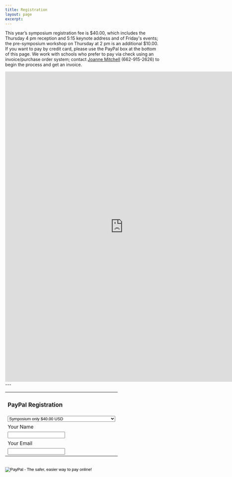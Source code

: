 ```yaml
---
title: Registration 
layout: page
excerpt: 
---
```

This year’s symposium registration fee is $40.00, which includes the Thursday 4 pm reception and 5:15 keynote address and of Friday's events; the pre-symposium workshop on Thursday at 2 pm is an additional $10.00. If you want to pay by credit card, please use the PayPal box at the bottom of this page. We work with schools who prefer to pay via check using an invoice/purchase order system; contact [Joanne Mitchell](mailto:jsmitch1@olemiss.edu) (662-915-2626) to begin the process and get an invoice.

<iframe src="https://docs.google.com/forms/d/e/1FAIpQLSdqsva6-YPl7r-IqTE9lZWoIthotL84XQIgd3nwT4N-5l8gSQ/viewform?embedded=true" width="760" height="1000" frameborder="0" marginheight="0" marginwidth="0">Loading...</iframe>
---
<form action="https://www.paypal.com/cgi-bin/webscr" method="post" target="_top">
<input type="hidden" name="cmd" value="_s-xclick">
<input type="hidden" name="hosted_button_id" value="LJ4TP56L256E8">
<table>
	<tr><td><input type="hidden" name="on0" value="TCW 2017 Registration"><h3>PayPal Registration</h3></td></tr><tr><td><select name="os0">
	<option value="Symposium only">Symposium only $40.00 USD</option>
	<option value="Symposium & Thursday's WTW workshop">Symposium & Thursday's WTW workshop $50.00 USD</option>
</select> </td></tr>
<tr><td><input type="hidden" name="on1" value="Your Name">Your Name</td></tr><tr><td><input type="text" name="os1" maxlength="200"></td></tr>
<tr><td><input type="hidden" name="on2" value="Your Email">Your Email</td></tr><tr><td><input type="text" name="os2" maxlength="200"></td></tr>
</table>
<br/>
<input type="hidden" name="currency_code" value="USD">
<input type="image" src="https://www.paypalobjects.com/en_US/i/btn/btn_buynowCC_LG.gif" border="0" name="submit" alt="PayPal - The safer, easier way to pay online!">
<img alt="" border="0" src="https://www.paypalobjects.com/en_US/i/scr/pixel.gif" width="1" height="1">
</form>

